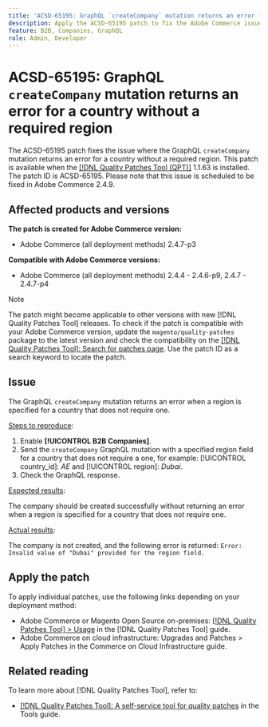 ```yaml
---
title: 'ACSD-65195: GraphQL `createCompany` mutation returns an error for a country without a required region'
description: Apply the ACSD-65195 patch to fix the Adobe Commerce issue where the GraphQL `createCompany` mutation returns an error for a country without a required region.
feature: B2B, Companies, GraphQL
role: Admin, Developer
---
```


# ACSD-65195: GraphQL `createCompany` mutation returns an error for a country without a required region

The ACSD-65195 patch fixes the issue where the GraphQL `createCompany` mutation returns an error for a country without a required region. This patch is available when the [[!DNL Quality Patches Tool (QPT)]](/help/tools/quality-patches-tool/quality-patches-tool-to-self-serve-quality-patches.md) 1.1.63 is installed. The patch ID is ACSD-65195. Please note that this issue is scheduled to be fixed in Adobe Commerce 2.4.9.

## Affected products and versions

**The patch is created for Adobe Commerce version:**

* Adobe Commerce (all deployment methods) 2.4.7-p3

**Compatible with Adobe Commerce versions:**

* Adobe Commerce (all deployment methods) 2.4.4 - 2.4.6-p9, 2.4.7 - 2.4.7-p4

>[!NOTE]
>
>The patch might become applicable to other versions with new [!DNL Quality Patches Tool] releases. To check if the patch is compatible with your Adobe Commerce version, update the `magento/quality-patches` package to the latest version and check the compatibility on the [[!DNL Quality Patches Tool]: Search for patches page](https://experienceleague.adobe.com/tools/commerce-quality-patches/index.html). Use the patch ID as a search keyword to locate the patch.

## Issue

The GraphQL `createCompany` mutation returns an error when a region is specified for a country that does not require one.


<u>Steps to reproduce</u>:

1. Enable **[!UICONTROL B2B Companies]**.
1. Send the `createCompany` GraphQL mutation with a specified region field for a country that does not require a one, for example: [!UICONTROL country_id]: *AE* and [!UICONTROL region]: *Dubai*.
1. Check the GraphQL response.


<u>Expected results</u>:

The company should be created successfully without returning an error when a region is specified for a country that does not require one.

<u>Actual results</u>:

The company is not created, and the following error is returned:
`Error: Invalid value of "Dubai" provided for the region field.`


## Apply the patch

To apply individual patches, use the following links depending on your deployment method:

* Adobe Commerce or Magento Open Source on-premises: [[!DNL Quality Patches Tool] > Usage](/help/tools/quality-patches-tool/usage.md) in the [!DNL Quality Patches Tool] guide.
* Adobe Commerce on cloud infrastructure: Upgrades and Patches > Apply Patches in the Commerce on Cloud Infrastructure guide.

## Related reading

To learn more about [!DNL Quality Patches Tool], refer to:

* [[!DNL Quality Patches Tool]: A self-service tool for quality patches](/help/tools/quality-patches-tool/quality-patches-tool-to-self-serve-quality-patches.md) in the Tools guide.
